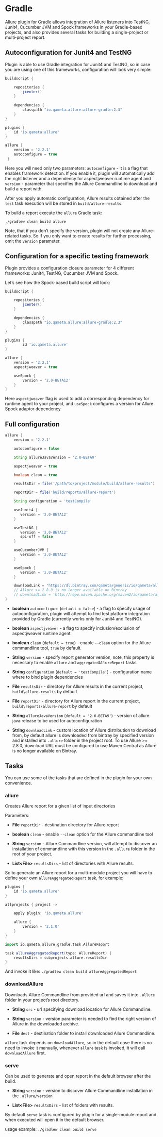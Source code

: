 # Gradle

Allure plugin for Gradle allows integration of Allure listeners into
TestNG, Junit4, Cucumber JVM and Spock frameworks in your Gradle-based
projects, and also provides several tasks for building a single-project
or multi-project report.

## Autoconfiguration for Junit4 and TestNG

Plugin is able to use Gradle integration for Junit4 and TestNG, so in
case you are using one of this frameworks, configuration will look very
simple:

```groovy
buildscript {

    repositories {
        jcenter()
    }
    
    dependencies {
        classpath "io.qameta.allure:allure-gradle:2.3"
    }
}

plugins {
    id 'io.qameta.allure'
}

allure {
    version = '2.2.1'
    autoconfigure = true
 }
```

Here you will need only two parameters: `autoconfigure` - it is a flag
that enables framework detection. If you enable it, plugin will
automatically add the right listener and a dependency for aspectjweaver
runtime agent and `version` - parameter that specifies the Allure
Commandline to download and build a report with.

After you apply automatic configuration, Allure results obtained after
the `test` task execution will be stored in `build/allure-results`.

To build a report execute the `allure` Gradle task:

    ./gradlew clean build allure

Note, that if you don’t specify the version, plugin will not create any
Allure-related tasks. So if you only want to create results for further
processing, omit the `version` parameter.

## Configuration for a specific testing framework

Plugin provides a configuration closure parameter for 4 different
frameworks: Junit4, TestNG, Cucumber JVM and Spock.

Let’s see how the Spock-based build script will look:

```groovy
buildscript {

    repositories {
        jcenter()
    }

    dependencies {
        classpath "io.qameta.allure:allure-gradle:2.3"
    }
}

plugins {
        id 'io.qameta.allure'
}

allure {
    version = '2.2.1'
    aspectjweaver = true

    useSpock {
        version = '2.0-BETA12'
    }
}
```

Here `aspectjweaver` flag is used to add a corresponding dependency for
runtime agent to your project, and `useSpock` configures a version for
Allure Spock adaptor dependency.

## Full configuration

```groovy
allure {
    version = '2.2.1'

    autoconfigure = false

    String allureJavaVersion = '2.0-BETA9'

    aspectjweaver = true

    boolean clean = true

    resultsDir = file('/path/to/project/module/build/allure-results')

    reportDir = file('build/reports/allure-report')

    String configuration = 'testCompile'

    useJunit4 {
       version = '2.0-BETA12'
    }

    useTestNG {
       version = '2.0-BETA12'
       spi-off = false
    }

    useCucumberJVM {
       version = '2.0-BETA12'
    }

    useSpock {
       version = '2.0-BETA12'
    }

    downloadLink = 'https://dl.bintray.com/qameta/generic/io/qameta/allure/allure/2.2.1/allure-2.2.1.zip'
    // Allure >= 2.8.0 is no longer available on Bintray
    // downloadLink = 'http://repo.maven.apache.org/maven2/io/qameta/allure/allure-commandline/2.8.1/allure-commandline-2.8.1.zip'
}
```

-   **boolean** `autoconfigure` (`default = false`) - a flag to specify
    usage of autoconfiguration, plugin will attempt to find test
    platform integration provided by Gradle (currently works only for
    Junit4 and TestNG).

-   **boolean** `aspectjveaver` - a flag to specify inclusion/exclusion
    of aspectjweaver runtime agent

-   **boolean** `clean` (`default = true`) - enable `--clean` option for
    the Allure commandline tool, `true` by default.

-   **String** `version` - specify report generator version, note, this
    property is necessary to enable `allure` and
    `aggregatedAllureReport` tasks

-   **String** `configuration` (`default = 'testCompile'`) -
    configuration name where to bind plugin dependencies

-   **File** `resultsDir` - directory for Allure results in the current
    project, `build\allure-results` by default

-   **File** `reportDir` - directory for Allure report in the current
    project, `build\reports\allure-report` by default

-   **String** `allureJavaVersion` (`default = '2.0-BETA9'`) - version
    of allure java release to be used for autoconfiguration

-   **String** `downloadLink` - custom location of Allure distribution
    to download from, by default allure is downloaded from bintray by
    specified version and installed into `.allure` folder in the project
    root. To use Allure &gt;= 2.8.0, download URL must be configured to
    use Maven Central as Allure is no longer available on Bintray.

## Tasks

You can use some of the tasks that are defined in the plugin for your
own convenience.

### allure

Creates Allure report for a given list of input directories

Parameters:

-   **File** `reportDir` - destination directory for Allure report

-   **boolean** `clean` - enable `--clean` option for the Allure
    commandline tool

-   **String** `version` - Allure Commandline version, will attempt to
    discover an installation of commandline with this version in the
    `.allure` folder in the root of your project.

-   **List&lt;File&gt;** `resultsDirs` - list of directories with Allure
    results.

So to generate an Allure report for a multi-module project you will have
to define your own `allureAggregatedReport` task, for example:

```groovy
plugins {
    id 'io.qameta.allure'
}

allprojects { project ->

    apply plugin: 'io.qameta.allure'

    allure {
        version = '2.1.0'
    }
}

import io.qameta.allure.gradle.task.AllureReport

task allureAggregatedReport(type: AllureReport) {
    resultsDirs = subprojects.allure.resultsDir
}
```

And invoke it like: `./gradlew clean build allureAggregatedReport`

### downloadAllure

Downloads Allure Commandline from provided url and saves it into
`.allure` folder in your project’s root directory.

-   **String** `src` - url specifying download location for Allure
    Commandline.

-   **String** `version` - version parameter is needed to find the right
    version of Allure in the downloaded archive.

-   **File** `dest` - destination folder to install downloaded Allure
    Commandline.

`allure` task depends on `downloadAllure`, so in the default case there
is no need to invoke it manually, whenever `allure` task is invoked, it
will call `downloadAllure` first.

### serve

Can be used to generate and open report in the default browser after the
build.

-   **String** `version` - version to discover Allure Commandline
    installation in the `.allure/version`

-   **List&lt;File&gt;** `resultsDirs` - list of folders with results.

By default `serve` task is configured by plugin for a single-module
report and when executed will open it in the default browser.

usage example: `./gradlew clean build serve`
